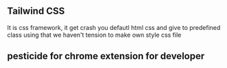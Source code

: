 ## Tailwind CSS

It is css framework, it get crash you defautl html css and give to predefined class using that we haven't tension to make own style css file

## pesticide for chrome extension for developer
